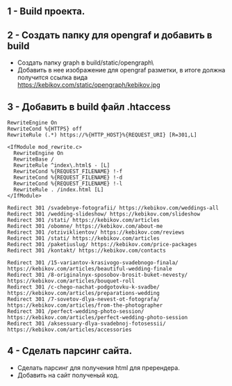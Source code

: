 ## 1 - Build проекта.

## 2 - Создать папку для opengraf и добавить в build
- Создать папку graph в build/static/opengraph\
- Добавить в нее изображение для opengraf разметки, в итоге должна получится ссылка вида https://kebikov.com/static/opengraph/kebikov.jpg

## 3 - Добавить в build файл .htaccess
```
RewriteEngine On
RewriteCond %{HTTPS} off
RewriteRule (.*) https://%{HTTP_HOST}%{REQUEST_URI} [R=301,L]

<IfModule mod_rewrite.c>
  RewriteEngine On
  RewriteBase /
  RewriteRule ^index\.html$ - [L]
  RewriteCond %{REQUEST_FILENAME} !-f
  RewriteCond %{REQUEST_FILENAME} !-d
  RewriteCond %{REQUEST_FILENAME} !-l
  RewriteRule . /index.html [L]
</IfModule>

Redirect 301 /svadebnye-fotografii/ https://kebikov.com/weddings-all
Redirect 301 /wedding-slideshow/ https://kebikov.com/slideshow
Redirect 301 /stati/ https://kebikov.com/articles
Redirect 301 /obomne/ https://kebikov.com/about-me
Redirect 301 /otziviklientov/ https://kebikov.com/reviews
Redirect 301 /stati/ https://kebikov.com/articles
Redirect 301 /paketiuslug/ https://kebikov.com/price-packages
Redirect 301 /kontakt/ https://kebikov.com/contacts

Redirect 301 /15-variantov-krasivogo-svadebnogo-finala/ https://kebikov.com/articles/beautiful-wedding-finale
Redirect 301 /8-originalnyx-sposobov-brosit-buket-nevesty/ https://kebikov.com/articles/bouquet-roll
Redirect 301 /c-chego-nachat-podgotovku-k-svadbe/ https://kebikov.com/articles/preparations-wedding
Redirect 301 /7-sovetov-dlya-nevest-ot-fotografa/ https://kebikov.com/articles/from-the-photographer
Redirect 301 /perfect-wedding-photo-session/ https://kebikov.com/articles/perfect-wedding-photo-session
Redirect 301 /aksessuary-dlya-svadebnoj-fotosessii/ https://kebikov.com/articles/accessories
```

## 4 - Сделать парсинг сайта.

- Сделать парсинг для получения html для пререндера.
- Добавить на сайт полученый код.
